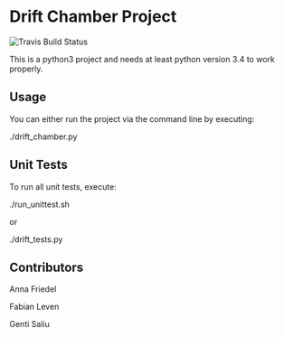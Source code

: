 # Drift Chamber Project

![Travis Build Status](https://api.travis-ci.com/KIT-CSD-WS15/DriftChamber-Team-A.svg?token=gFo2Ex7F6BVFXsMexjnj)

This is a python3 project and needs at least python version 3.4 to work properly.

## Usage

You can either run the project via the command line by executing:

./drift_chamber.py

## Unit Tests

To run all unit tests, execute:

./run_unittest.sh

or

./drift_tests.py

## Contributors

Anna Friedel

Fabian Leven

Genti Saliu